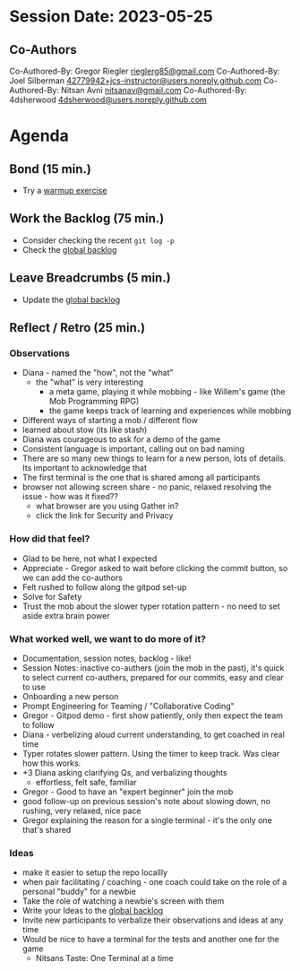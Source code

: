 # Session Date: 2023-05-25


## Co-Authors
Co-Authored-By: Gregor Riegler <rieglerg85@gmail.com>
Co-Authored-By: Joel Silberman <42779942+jcs-instructor@users.noreply.github.com>
Co-Authored-By: Nitsan Avni <nitsanav@gmail.com>
Co-Authored-By: 4dsherwood <4dsherwood@users.noreply.github.com>

# Agenda

## Bond (15 min.)

-   Try a [warmup exercise](../docs/warmup-exercises.md)

## Work the Backlog (75 min.)

-   Consider checking the recent `git log -p`
-   Check the [global backlog](../docs/backlog.md)

## Leave Breadcrumbs (5 min.)

-   Update the [global backlog](../docs/backlog.md)

## Reflect / Retro (25 min.)

### Observations

- Diana - named the "how", not the "what"
  - the "what" is very interesting
    - a meta game, playing it while mobbing - like Willem's game (the Mob Programming RPG)
    - the game keeps track of learning and experiences while mobbing
- Different ways of starting a mob / different flow
- learned about stow (its like stash)
- Diana was courageous to ask for a demo of the game
- Consistent language is important, calling out on bad naming
- There are so many new things to learn for a new person, lots of details. Its important to acknowledge that
- The first terminal is the one that is shared among all participants
- browser not allowing screen share - no panic, relaxed resolving the issue - how was it fixed??
  - what browser are you using Gather in?
  - click the link for Security and Privacy

### How did that feel?

- Glad to be here, not what I expected
- Appreciate - Gregor asked to wait before clicking the commit button, so we can add the co-authors
- Felt rushed to follow along the gitpod set-up
- Solve for Safety
- Trust the mob about the slower typer rotation pattern - no need to set aside extra brain power

### What worked well, we want to do more of it?

- Documentation, session notes, backlog - like!
- Session Notes: inactive co-authers (join the mob in the past), it's quick to select current co-authers, prepared for our commits, easy and clear to use
- Onboarding a new person
- Prompt Engineering for Teaming / "Collaborative Coding"
- Gregor - Gitpod demo - first show patiently, only then expect the team to follow
- Diana - verbelizing aloud current understanding, to get coached in real time
- Typer rotates slower pattern. Using the timer to keep track. Was clear how this works.
- +3 Diana asking clarifying Qs, and verbalizing thoughts
  - effortless, felt safe, familiar
- Gregor - Good to have an "expert beginner" join the mob
- good follow-up on previous session's note about slowing down, no rushing, very relaxed, nice pace
- Gregor explaining the reason for a single terminal - it's the only one that's shared

### Ideas

- make it easier to setup the repo locallly
- when pair facilitating / coaching - one coach could take on the role of a personal "buddy" for a newbie
- Take the role of watching a newbie's screen with them
- Write your Ideas to the [global backlog](../docs/backlog.md)
- Invite new participants to verbalize their observations and ideas at any time
- Would be nice to have a terminal for the tests and another one for the game
  - Nitsans Taste: One Terminal at a time
